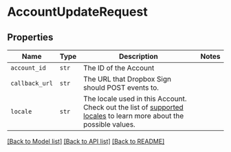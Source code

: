 # AccountUpdateRequest



## Properties
Name | Type | Description | Notes
------------ | ------------- | ------------- | -------------
| `account_id` | ```str``` |  The ID of the Account  |  |
| `callback_url` | ```str``` |  The URL that Dropbox Sign should POST events to.  |  |
| `locale` | ```str``` |  The locale used in this Account. Check out the list of [supported locales](/api/reference/constants/#supported-locales) to learn more about the possible values.  |  |

[[Back to Model list]](../README.md#documentation-for-models) [[Back to API list]](../README.md#documentation-for-api-endpoints) [[Back to README]](../README.md)


